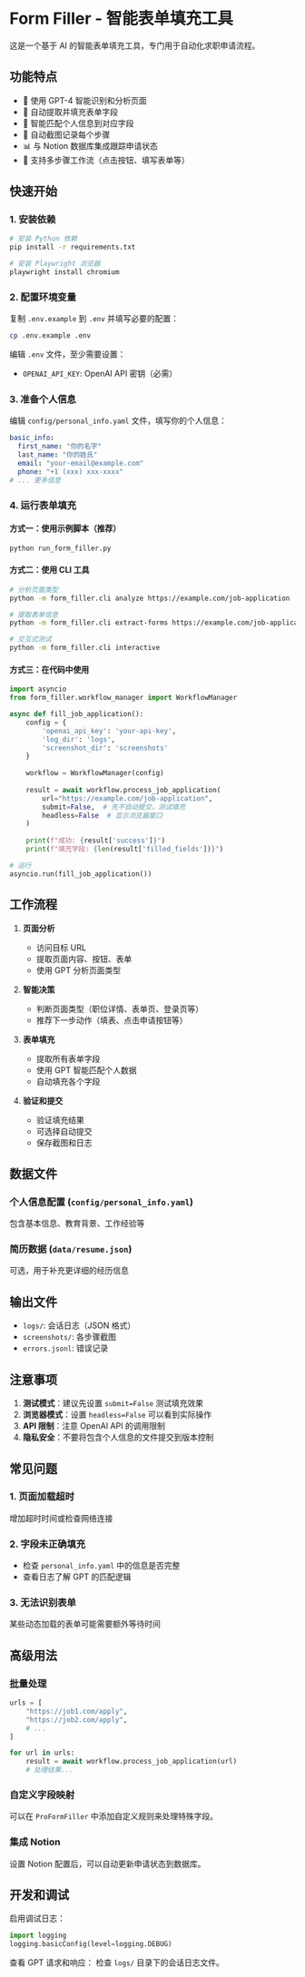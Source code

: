 # Form Filler - 智能表单填充工具

这是一个基于 AI 的智能表单填充工具，专门用于自动化求职申请流程。

## 功能特点

- 🤖 使用 GPT-4 智能识别和分析页面
- 📝 自动提取并填充表单字段
- 🎯 智能匹配个人信息到对应字段
- 📸 自动截图记录每个步骤
- 📊 与 Notion 数据库集成跟踪申请状态
- 🔄 支持多步骤工作流（点击按钮、填写表单等）

## 快速开始

### 1. 安装依赖

```bash
# 安装 Python 依赖
pip install -r requirements.txt

# 安装 Playwright 浏览器
playwright install chromium
```

### 2. 配置环境变量

复制 `.env.example` 到 `.env` 并填写必要的配置：

```bash
cp .env.example .env
```

编辑 `.env` 文件，至少需要设置：
- `OPENAI_API_KEY`: OpenAI API 密钥（必需）

### 3. 准备个人信息

编辑 `config/personal_info.yaml` 文件，填写你的个人信息：

```yaml
basic_info:
  first_name: "你的名字"
  last_name: "你的姓氏"
  email: "your-email@example.com"
  phone: "+1 (xxx) xxx-xxxx"
# ... 更多信息
```

### 4. 运行表单填充

#### 方式一：使用示例脚本（推荐）

```bash
python run_form_filler.py
```

#### 方式二：使用 CLI 工具

```bash
# 分析页面类型
python -m form_filler.cli analyze https://example.com/job-application

# 提取表单信息
python -m form_filler.cli extract-forms https://example.com/job-application

# 交互式测试
python -m form_filler.cli interactive
```

#### 方式三：在代码中使用

```python
import asyncio
from form_filler.workflow_manager import WorkflowManager

async def fill_job_application():
    config = {
        'openai_api_key': 'your-api-key',
        'log_dir': 'logs',
        'screenshot_dir': 'screenshots'
    }
    
    workflow = WorkflowManager(config)
    
    result = await workflow.process_job_application(
        url="https://example.com/job-application",
        submit=False,  # 先不自动提交，测试填充
        headless=False  # 显示浏览器窗口
    )
    
    print(f"成功: {result['success']}")
    print(f"填充字段: {len(result['filled_fields'])}")

# 运行
asyncio.run(fill_job_application())
```

## 工作流程

1. **页面分析**
   - 访问目标 URL
   - 提取页面内容、按钮、表单
   - 使用 GPT 分析页面类型

2. **智能决策**
   - 判断页面类型（职位详情、表单页、登录页等）
   - 推荐下一步动作（填表、点击申请按钮等）

3. **表单填充**
   - 提取所有表单字段
   - 使用 GPT 智能匹配个人数据
   - 自动填充各个字段

4. **验证和提交**
   - 验证填充结果
   - 可选择自动提交
   - 保存截图和日志

## 数据文件

### 个人信息配置 (`config/personal_info.yaml`)
包含基本信息、教育背景、工作经验等

### 简历数据 (`data/resume.json`)
可选，用于补充更详细的经历信息

## 输出文件

- `logs/`: 会话日志（JSON 格式）
- `screenshots/`: 各步骤截图
- `errors.jsonl`: 错误记录

## 注意事项

1. **测试模式**：建议先设置 `submit=False` 测试填充效果
2. **浏览器模式**：设置 `headless=False` 可以看到实际操作
3. **API 限制**：注意 OpenAI API 的调用限制
4. **隐私安全**：不要将包含个人信息的文件提交到版本控制

## 常见问题

### 1. 页面加载超时
增加超时时间或检查网络连接

### 2. 字段未正确填充
- 检查 `personal_info.yaml` 中的信息是否完整
- 查看日志了解 GPT 的匹配逻辑

### 3. 无法识别表单
某些动态加载的表单可能需要额外等待时间

## 高级用法

### 批量处理

```python
urls = [
    "https://job1.com/apply",
    "https://job2.com/apply",
    # ...
]

for url in urls:
    result = await workflow.process_job_application(url)
    # 处理结果...
```

### 自定义字段映射

可以在 `ProFormFiller` 中添加自定义规则来处理特殊字段。

### 集成 Notion

设置 Notion 配置后，可以自动更新申请状态到数据库。

## 开发和调试

启用调试日志：
```python
import logging
logging.basicConfig(level=logging.DEBUG)
```

查看 GPT 请求和响应：
检查 `logs/` 目录下的会话日志文件。
